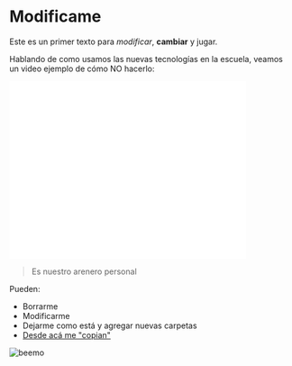 # Modificame

Este es un primer texto para *modificar*, **cambiar** y jugar.

Hablando de como usamos las nuevas tecnologías en la escuela,
veamos un video ejemplo de cómo NO hacerlo:
<iframe width="420" height="315" src="//www.youtube.com/embed/fWNrX0u4jGY" frameborder="0" allowfullscreen></iframe>

> Es nuestro arenero personal

Pueden:

- Borrarme
- Modificarme
- Dejarme como está y agregar nuevas carpetas
- [Desde acá me "copian"](https://github.com/acercadelaeducacion/GitHub-Para-Todos/fork)

![beemo](http://media.giphy.com/media/Uoyf084JYOblK/giphy.gif "Este texto aparece cuando el mouse está sobre la imagen")

